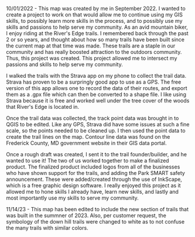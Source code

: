  10/01/2022 - This map was created by me in September 2022. I wanted to create a project to work on that would allow me to continue using my GIS skills, to possibly learn more skills in the process, and to possibly use my skills and passions to help serve my community. As an avid mountain biker, I enjoy riding at the River's Edge trails. I remembered back through the past 2 or so years, and thought about how so many trails have been built since the current map at that time was made. These trails are a staple in our community and has really boosted attraction to the outdoors community. Thus, this project was created. This project allowed me to intersect my passions and skills to help serve my community.
  
 
  I walked the trails with the Strava app on my phone to collect the trail data. Strava has proven to be a surpringly good app to use as a GPS. The free version of this app allows one to record the data of their routes, and export them as a .gpx file which can then be converted to a shape file. I like using Strava because it is free and worked well under the tree cover of the woods that River's Edge is located in. 
    
 
  Once the trail data was collected, the track point data was brought in to QGIS to be edited. Like any GPS, Strava did have some issues at such a fine scale, so the points needed to be cleaned up. I then used the point data to create the trail lines on the map. Contour line data was found on the Frederick County, MD government website in their GIS data portal. 
   
    
  Once a rough draft was created, I sent it to the trail founder/builder, and he wanted to use it! The two of us worked together to make a finalized product. The finalized product included logos from all of the businesses who have shown support for the trails, and adding the Park SMART safety announcement. These were added/created through the use of InkScape, which is a free graphic design software. I really enjoyed this project as it allowed me to hone skills I already have, learn new skills, and lastly and most importantly use my skills to serve my community.

  11/14/23 - This map has been edited to include the new section of trails that was built in the summner of 2023. Also, per customer request, the symbology of the down hill trails were changed to white as to not confuse the many trails with similar colors.
